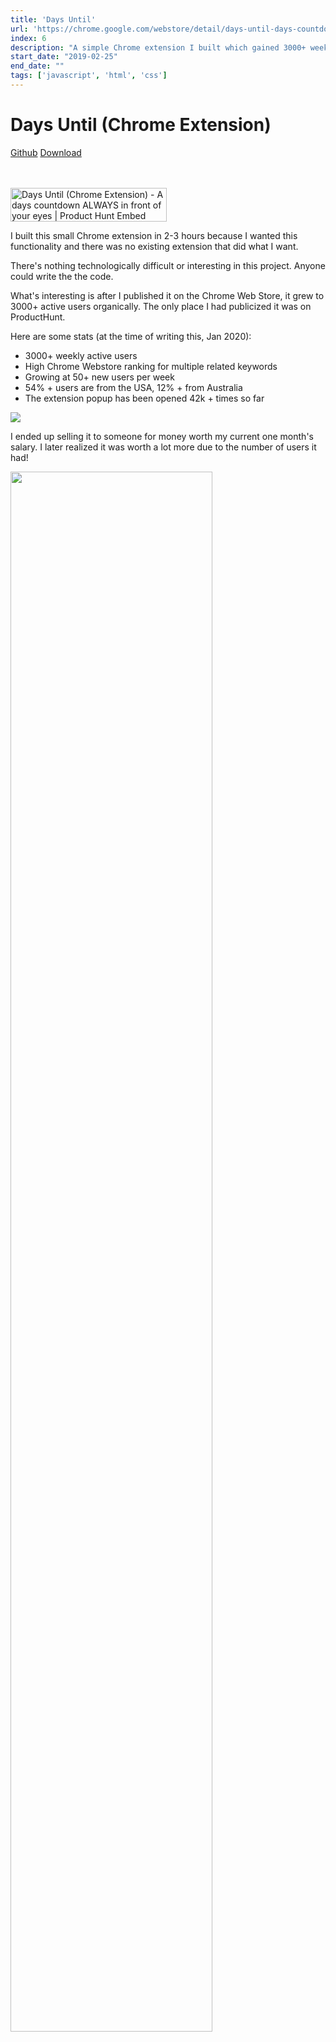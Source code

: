 ```yaml
---
title: 'Days Until'
url: 'https://chrome.google.com/webstore/detail/days-until-days-countdown/eddnhnjblfligfijgckclhnkmilmdhij'
index: 6
description: "A simple Chrome extension I built which gained 3000+ weekly active users organically and was featured on ProductHunt."
start_date: "2019-02-25"
end_date: ""
tags: ['javascript', 'html', 'css']
---
```


# Days Until (Chrome Extension)

<a class="project_linkouts" href="https://github.com/virajvchavan/daysCount/tree/master/daysUntil" target="_blank">Github</a>
<a class="project_linkouts" href="https://chrome.google.com/webstore/detail/days-until-days-countdown/eddnhnjblfligfijgckclhnkmilmdhij" target="_blank">Download</a>

<br />
<br />
<a href="https://www.producthunt.com/posts/days-until-chrome-extension?utm_source=badge-featured&utm_medium=badge&utm_souce=badge-days-until-chrome-extension" target="_blank"><img src="https://api.producthunt.com/widgets/embed-image/v1/featured.svg?post_id=164166&theme=light" alt="Days Until (Chrome Extension) - A days countdown ALWAYS in front of your eyes | Product Hunt Embed" style="width: 250px; height: 54px;" width="250px" height="54px" /></a>

I built this small Chrome extension in 2-3 hours because I wanted this functionality and there was no existing extension that did what I want.

There's nothing technologically difficult or interesting in this project. Anyone could write the the code.

What's interesting is after I published it on the Chrome Web Store, it grew to 3000+ active users organically. The only place I had publicized it was on ProductHunt.

Here are some stats (at the time of writing this, Jan 2020):
- 3000+ weekly active users
- High Chrome Webstore ranking for multiple related keywords
- Growing at 50+ new users per week
- 54% + users are from the USA, 12% + from Australia
- The extension popup has been opened 42k + times so far

<img src="/cwsbest.png" />

I ended up selling it to someone for money worth my current one month's salary. I later realized it was worth a lot more due to the number of users it had!

<img src="/daysUntil.png" width="80%"/>

